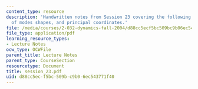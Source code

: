 ```yaml
---
content_type: resource
description: 'Handwritten notes from Session 23 covering the following topic: Orthogonality
  of modes shapes, and principal coordinates.'
file: /media/courses/2-032-dynamics-fall-2004/d88cc5ecf5bc509bc9b06ec543771f40_session_23.pdf
file_type: application/pdf
learning_resource_types:
- Lecture Notes
ocw_type: OCWFile
parent_title: Lecture Notes
parent_type: CourseSection
resourcetype: Document
title: session_23.pdf
uid: d88cc5ec-f5bc-509b-c9b0-6ec543771f40
---
```

